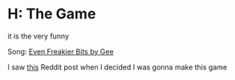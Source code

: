# H: The Game

it is the very funny

Song: [Even Freakier Bits by Gee](https://www.youtube.com/watch?v=gDgzuIhElaU)

I saw [this](https://www.reddit.com/r/TheLetterH/comments/d6xxo3/i_created_a_fanmade_game_on_scratch_for_this/) Reddit post when I decided I was gonna make this game
